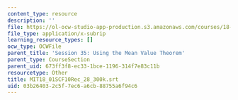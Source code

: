 ```yaml
---
content_type: resource
description: ''
file: https://ol-ocw-studio-app-production.s3.amazonaws.com/courses/18-01sc-single-variable-calculus-fall-2010/03b264032c5f7ec6a6cb88755a6f94c6_MIT18_01SCF10Rec_28_300k.srt
file_type: application/x-subrip
learning_resource_types: []
ocw_type: OCWFile
parent_title: 'Session 35: Using the Mean Value Theorem'
parent_type: CourseSection
parent_uid: 673ff3f8-ec33-1bce-1196-314f7e83c11b
resourcetype: Other
title: MIT18_01SCF10Rec_28_300k.srt
uid: 03b26403-2c5f-7ec6-a6cb-88755a6f94c6
---
```

